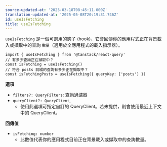 ```yaml
---
source-updated-at: '2025-03-18T08:45:11.000Z'
translation-updated-at: '2025-05-08T20:19:31.746Z'
id: useIsFetching
title: useIsFetching
---
```


`useIsFetching` 是一個可選用的鉤子 (hook)，它會回傳你的應用程式正在背景載入或擷取中的查詢 `數量`（適用於全應用程式的載入指示器）。

```tsx
import { useIsFetching } from '@tanstack/react-query'
// 有多少查詢正在擷取中？
const isFetching = useIsFetching()
// 符合 posts 前綴的查詢有多少正在擷取中？
const isFetchingPosts = useIsFetching({ queryKey: ['posts'] })
```

**選項**

- `filters?: QueryFilters`: [查詢過濾器](../guides/filters.md#query-filters)
- `queryClient?: QueryClient`,
  - 使用此選項可指定自訂的 QueryClient。若未提供，則會使用最近上下文中的 QueryClient。

**回傳值**

- `isFetching: number`
  - 此數值代表你的應用程式目前正在背景載入或擷取中的查詢數量。
